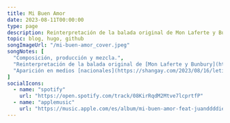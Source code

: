 ```yaml
---
title: Mi Buen Amor
date: 2023-08-11T00:00:00
type: page
description: Reinterpretación de la balada original de Mon Laferte y Bunbury.
topic: blog, hugo, github
songImageUrl: "/mi-buen-amor_cover.jpeg"
songNotes: [
  "Composición, producción y mezcla.",
  "Reinterpretación de la balada original de [Mon Laferte y Bunbury](https://www.youtube.com/watch?v=13m9v78uNJk).",
  "Aparición en medios [nacionales](https://shangay.com/2023/08/16/letizia-conceta-la-mujer-cis-y-drag-queen-que-versiona-mi-buen-amor-de-mon-laferte-y-enrique-bunbury/) y [regionales](https://valenciaplaza.com/letizia-conceta-vive-una-ruptura-pop-en-mi-buen-amor)."
]
socialIcons:
  - name: "spotify"
    url: "https://open.spotify.com/track/08KirRqdM2Mtve7lcprtfP"
  - name: "applemusic"
    url: "https://music.apple.com/es/album/mi-buen-amor-feat-juanddddiego/1698211934"
---
```

